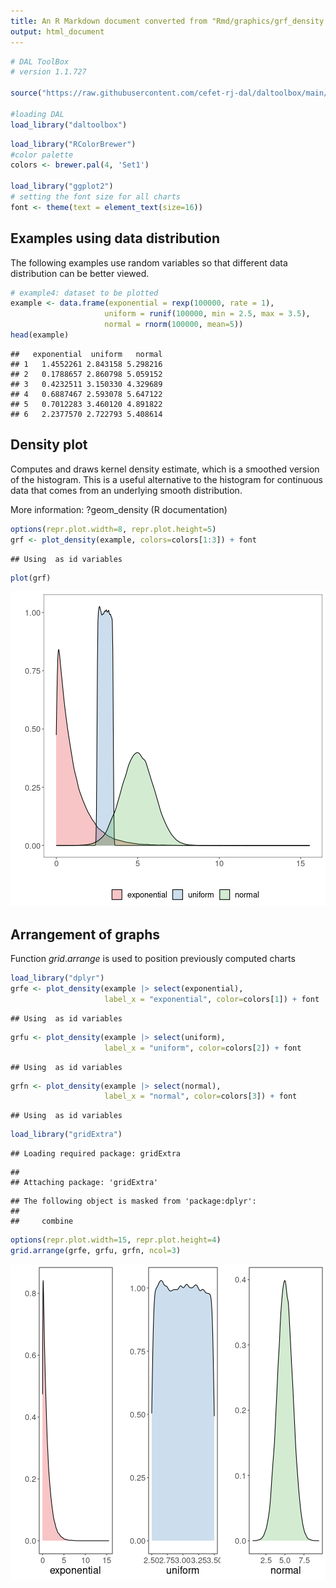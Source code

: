 ```yaml
---
title: An R Markdown document converted from "Rmd/graphics/grf_density.ipynb"
output: html_document
---
```



```r
# DAL ToolBox
# version 1.1.727

source("https://raw.githubusercontent.com/cefet-rj-dal/daltoolbox/main/jupyter.R")

#loading DAL
load_library("daltoolbox") 
```


```r
load_library("RColorBrewer")
#color palette
colors <- brewer.pal(4, 'Set1')

load_library("ggplot2")
# setting the font size for all charts
font <- theme(text = element_text(size=16))
```

## Examples using data distribution
The following examples use random variables so that different data distribution can be better viewed.


```r
# example4: dataset to be plotted  
example <- data.frame(exponential = rexp(100000, rate = 1), 
                     uniform = runif(100000, min = 2.5, max = 3.5), 
                     normal = rnorm(100000, mean=5))
head(example)
```

```
##   exponential  uniform   normal
## 1   1.4552261 2.843158 5.298216
## 2   0.1788657 2.860798 5.059152
## 3   0.4232511 3.150330 4.329689
## 4   0.6887467 2.593078 5.647122
## 5   0.7012283 3.460120 4.891822
## 6   2.2377570 2.722793 5.408614
```

## Density plot

Computes and draws kernel density estimate, which is a smoothed version of the histogram. This is a useful alternative to the histogram for continuous data that comes from an underlying smooth distribution.

More information: ?geom_density (R documentation)


```r
options(repr.plot.width=8, repr.plot.height=5)
grf <- plot_density(example, colors=colors[1:3]) + font
```

```
## Using  as id variables
```

```r
plot(grf)
```

![plot of chunk unnamed-chunk-4](fig/grf_density/unnamed-chunk-4-1.png)

## Arrangement of graphs

Function $grid.arrange$ is used to position previously computed charts


```r
load_library("dplyr")
grfe <- plot_density(example |> select(exponential), 
                     label_x = "exponential", color=colors[1]) + font  
```

```
## Using  as id variables
```

```r
grfu <- plot_density(example |> select(uniform), 
                     label_x = "uniform", color=colors[2]) + font  
```

```
## Using  as id variables
```

```r
grfn <- plot_density(example |> select(normal), 
                     label_x = "normal", color=colors[3]) + font 
```

```
## Using  as id variables
```


```r
load_library("gridExtra") 
```

```
## Loading required package: gridExtra
```

```
## 
## Attaching package: 'gridExtra'
```

```
## The following object is masked from 'package:dplyr':
## 
##     combine
```

```r
options(repr.plot.width=15, repr.plot.height=4)
grid.arrange(grfe, grfu, grfn, ncol=3)
```

![plot of chunk unnamed-chunk-6](fig/grf_density/unnamed-chunk-6-1.png)

